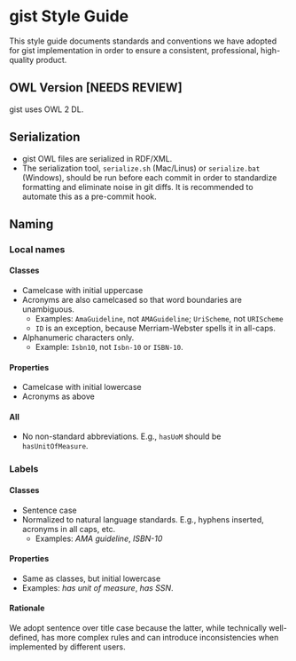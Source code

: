 gist Style Guide
=====

This style guide documents standards and conventions we have adopted for gist implementation in order to ensure a consistent, professional, high-quality product.

OWL Version [NEEDS REVIEW]
-----
gist uses OWL 2 DL.


Serialization
-----

- gist OWL files are serialized in RDF/XML. 
- The serialization tool, `serialize.sh` (Mac/Linus) or `serialize.bat` (Windows), should be run before each commit in order to standardize formatting and eliminate noise in git diffs. It is recommended to automate this as a pre-commit hook.

Naming
-----

### Local names


#### Classes

- Camelcase with initial uppercase
- Acronyms are also camelcased so that word boundaries are unambiguous. 
  - Examples: `AmaGuideline`, not `AMAGuideline`; `UriScheme`, not `URIScheme`
  - `ID` is an exception, because Merriam-Webster spells it in all-caps.
- Alphanumeric characters only. 
  - Example: `Isbn10`, not `Isbn-10` or `ISBN-10`.
  
#### Properties

- Camelcase with initial lowercase
- Acronyms as above

#### All

- No non-standard abbreviations. E.g., `hasUoM` should be `hasUnitOfMeasure`.

### Labels

#### Classes

- Sentence case
- Normalized to natural language standards. E.g., hyphens inserted, acronyms in all caps, etc.
  - Examples: _AMA guideline_, _ISBN-10_
  
#### Properties

- Same as classes, but initial lowercase 
- Examples: _has unit of measure_, _has SSN_. 

#### Rationale

We adopt sentence over title case because the latter, while technically well-defined, has more complex rules and can introduce inconsistencies when implemented by different users.
